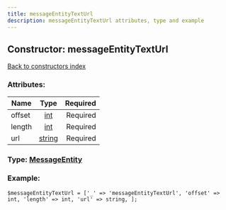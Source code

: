```yaml
---
title: messageEntityTextUrl
description: messageEntityTextUrl attributes, type and example
---
```

## Constructor: messageEntityTextUrl  
[Back to constructors index](index.md)



### Attributes:

| Name     |    Type       | Required |
|----------|:-------------:|---------:|
|offset|[int](../types/int.md) | Required|
|length|[int](../types/int.md) | Required|
|url|[string](../types/string.md) | Required|



### Type: [MessageEntity](../types/MessageEntity.md)


### Example:

```
$messageEntityTextUrl = ['_' => 'messageEntityTextUrl', 'offset' => int, 'length' => int, 'url' => string, ];
```
